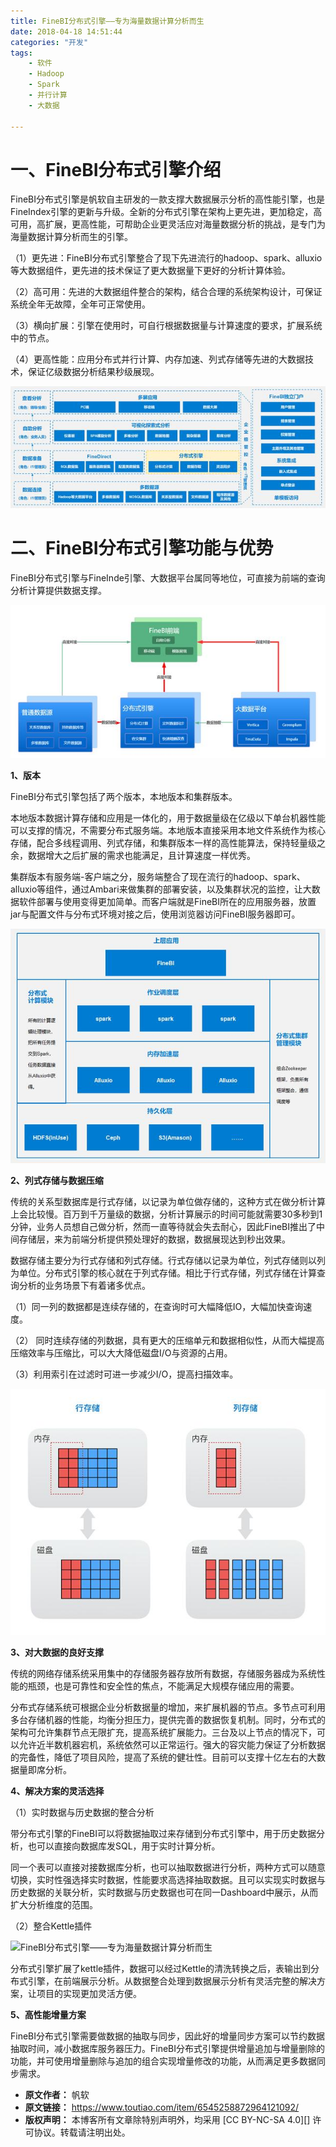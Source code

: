 ```yaml
---
title: FineBI分布式引擎——专为海量数据计算分析而生
date: 2018-04-18 14:51:44
categories: "开发"
tags:
	- 软件
	- Hadoop
	- Spark
	- 并行计算
	- 大数据

---
```


# 一、FineBI分布式引擎介绍 #

FineBI分布式引擎是帆软自主研发的一款支撑大数据展示分析的高性能引擎，也是FineIndex引擎的更新与升级。全新的分布式引擎在架构上更先进，更加稳定，高可用，高扩展，更高性能，可帮助企业更灵活应对海量数据分析的挑战，是专门为海量数据计算分析而生的引擎。

（1）更先进：FineBI分布式引擎整合了现下先进流行的hadoop、spark、alluxio等大数据组件，更先进的技术保证了更大数据量下更好的分析计算体验。

（2）高可用：先进的大数据组件整合的架构，结合合理的系统架构设计，可保证系统全年无故障，全年可正常使用。

（3）横向扩展：引擎在使用时，可自行根据数据量与计算速度的要求，扩展系统中的节点。

（4）更高性能：应用分布式并行计算、内存加速、列式存储等先进的大数据技术，保证亿级数据分析结果秒级展现。

![FineBI分布式引擎——专为海量数据计算分析而生][FineBI]

# 二、FineBI分布式引擎功能与优势 #

FineBI分布式引擎与FineInde引擎、大数据平台属同等地位，可直接为前端的查询分析计算提供数据支撑。

![FineBI分布式引擎——专为海量数据计算分析而生][FineBI 1]

**1、版本**

FineBI分布式引擎包括了两个版本，本地版本和集群版本。

本地版本数据计算存储和应用是一体化的，用于数据量级在亿级以下单台机器性能可以支撑的情况，不需要分布式服务端。本地版本直接采用本地文件系统作为核心存储，配合多线程调用、列式存储，和集群版本一样的高性能算法，保持轻量级之余，数据增大之后扩展的需求也能满足，且计算速度一样优秀。

集群版本有服务端-客户端之分，服务端整合了现在流行的hadoop、spark、alluxio等组件，通过Ambari来做集群的部署安装，以及集群状况的监控，让大数据软件部署与使用变得更加简单。而客户端就是FineBI所在的应用服务器，放置jar与配置文件与分布式环境对接之后，使用浏览器访问FineBI服务器即可。

![FineBI分布式引擎——专为海量数据计算分析而生][FineBI 2]

**2、列式存储与数据压缩**

传统的关系型数据库是行式存储，以记录为单位做存储的，这种方式在做分析计算上会比较慢。百万到千万量级的数据，分析计算展示的时间可能就需要30多秒到1分钟，业务人员想自己做分析，然而一直等待就会失去耐心，因此FineBI推出了中间存储层，来为前端分析提供预处理好的数据，数据展现达到秒出效果。

数据存储主要分为行式存储和列式存储。行式存储以记录为单位，列式存储则以列为单位。分布式引擎的核心就在于列式存储。相比于行式存储，列式存储在计算查询分析的业务场景下有着诸多优点。

（1）同一列的数据都是连续存储的，在查询时可大幅降低IO，大幅加快查询速度。

（2） 同时连续存储的列数据，具有更大的压缩单元和数据相似性，从而大幅提高压缩效率与压缩比，可以大大降低磁盘I/O与资源的占用。

（3）利用索引在过滤时可进一步减少I/O，提高扫描效率。

![FineBI分布式引擎——专为海量数据计算分析而生][FineBI 3]

**3、对大数据的良好支撑**

传统的网络存储系统采用集中的存储服务器存放所有数据，存储服务器成为系统性能的瓶颈，也是可靠性和安全性的焦点，不能满足大规模存储应用的需要。

分布式存储系统可根据企业分析数据量的增加，来扩展机器的节点。多节点可利用多台存储机器的性能，均衡分担压力，提供完善的数据恢复机制。同时，分布式的架构可允许集群节点无限扩充，提高系统扩展能力。三台及以上节点的情况下，可以允许近半数机器宕机，系统依然可以正常运行。强大的容灾能力保证了分析数据的完备性，降低了项目风险，提高了系统的健壮性。目前可以支撑十亿左右的大数据量即席分析。

**4、解决方案的灵活选择**

（1）实时数据与历史数据的整合分析

带分布式引擎的FineBI可以将数据抽取过来存储到分布式引擎中，用于历史数据分析，也可以直接向数据库发SQL，用于实时计算分析。

同一个表可以直接对接数据库分析，也可以抽取数据进行分析，两种方式可以随意切换，实时性强选择实时数据，性能要求高选择抽取数据。且可以实现实时数据与历史数据的关联分析，实时数据与历史数据也可在同一Dashboard中展示，从而扩大分析维度的范围。

（2）整合Kettle插件

![FineBI分布式引擎——专为海量数据计算分析而生][FineBI 4]

分布式引擎扩展了kettle插件，数据可以经过Kettle的清洗转换之后，表输出到分布式引擎，在前端展示分析。从数据整合处理到数据展示分析有灵活完整的解决方案，让项目的实现更加灵活方便。

**5、高性能增量方案**

FineBI分布式引擎需要做数据的抽取与同步，因此好的增量同步方案可以节约数据抽取时间，减小数据库服务器压力。FineBI分布式引擎提供增量追加与增量删除的功能，并可使用增量删除与追加的组合实现增量修改的功能，从而满足更多数据同步需求。


[FineBI]: static/resources/crawler/BMRA-QZ3Q-JI2M.jpg
[FineBI 1]: static/resources/crawler/7NZE-QN77-JEJN.jpg
[FineBI 2]: static/resources/crawler/MAIF-6VAV-IQBN.jpg
[FineBI 3]: static/resources/crawler/B2MY-ZFBV-F6FF.jpg
[FineBI 4]: http://p3.pstatp.com/large/pgc-image/1523936769858a36aa767ec
 *  **原文作者：** 帆软
 *  **原文链接：** https://www.toutiao.com/item/6545258872964121092/
 *  **版权声明：** 本博客所有文章除特别声明外，均采用 [CC BY-NC-SA 4.0][] 许可协议。转载请注明出处。
